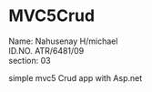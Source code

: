 # MVC5Crud
Name:    Nahusenay H/michael     
ID.NO.   ATR/6481/09    
section: 03

simple mvc5 Crud app with Asp.net
